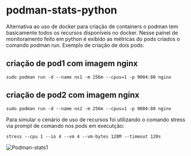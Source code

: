 # podman-stats-python
Alternativa ao uso de docker para criação de containers o podman tem basicamente todos os recursos disponíveis no docker. Nesse painel de monitoramento feito em python é exibido as métricas do pods criados o comando podman run.
Exemplo de criação de dois pods:
## criação de pod1 com imagem nginx
```
sudo podman run -d --name nx1 -m 256m --cpus=1 -p 9004:80 nginx
```
## criação de pod2 com imagem nginx
```
sudo podman run -d --name nx2 -m 256m --cpus=1 -p 9004:80 nginx
```
Para simular o cenário de uso de recursos foi utilizando o comando stress via prompt de comando nos pods em executção:
```
stress --cpu 1 --io 4 --vm 4 --vm-bytes 128M --timeout 120s
```

![Podman-stats1](https://github.com/ongamss/podman-stats-python/assets/70037523/a5ed59d0-55e7-4afe-87dd-8cdd318c7119)

